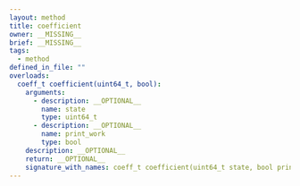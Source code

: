 ```yaml
---
layout: method
title: coefficient
owner: __MISSING__
brief: __MISSING__
tags:
  - method
defined_in_file: ""
overloads:
  coeff_t coefficient(uint64_t, bool):
    arguments:
      - description: __OPTIONAL__
        name: state
        type: uint64_t
      - description: __OPTIONAL__
        name: print_work
        type: bool
    description: __OPTIONAL__
    return: __OPTIONAL__
    signature_with_names: coeff_t coefficient(uint64_t state, bool print_work)
---
```


